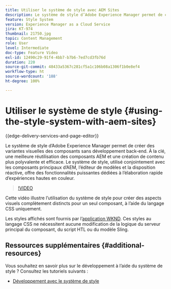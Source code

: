 ```yaml
---
title: Utiliser le système de style avec AEM Sites
description: Le système de style d’Adobe Experience Manager permet de créer des variantes visuelles des composants sans développement back-end. À la clé, une meilleure réutilisation des composants AEM et une création de contenu plus polyvalente et efficace. Le système de style, utilisé conjointement avec les composants principaux d’AEM, l’éditeur de modèles et la disposition réactive, offre des fonctionnalités puissantes dédiées à l’élaboration rapide d’expériences hautes en couleur.
feature: Style System
version: Experience Manager as a Cloud Service
jira: KT-974
thumbnail: 21750.jpg
topic: Content Management
role: User
level: Intermediate
doc-type: Feature Video
exl-id: 12490c29-91f4-4bb7-b7b6-7ed7cd3fb76d
duration: 220
source-git-commit: 48433a5367c281cf5a1c106b08a1306f1b0e8ef4
workflow-type: ht
source-wordcount: '188'
ht-degree: 100%

---
```


# Utiliser le système de style {#using-the-style-system-with-aem-sites}

{{edge-delivery-services-and-page-editor}}

Le système de style d’Adobe Experience Manager permet de créer des variantes visuelles des composants sans développement back-end. À la clé, une meilleure réutilisation des composants AEM et une création de contenu plus polyvalente et efficace. Le système de style, utilisé conjointement avec les composants principaux d’AEM, l’éditeur de modèles et la disposition réactive, offre des fonctionnalités puissantes dédiées à l’élaboration rapide d’expériences hautes en couleur.

>[!VIDEO](https://video.tv.adobe.com/v/21750?quality=12&learn=on)

Cette vidéo illustre l’utilisation du système de style pour créer des aspects visuels complètement distincts pour un seul composant, à l’aide du langage CSS uniquement.

Les styles affichés sont fournis par l’[application WKND](https://github.com/adobe/aem-guides-wknd). Ces styles au langage CSS ne nécessitent aucune modification de la logique du serveur principal du composant, du script HTL ou du modèle Sling.

## Ressources supplémentaires {#additional-resources}

Vous souhaitez en savoir plus sur le développement à l’aide du système de style ? Consultez les tutoriels suivants :

* [Développement avec le système de style](https://experienceleague.adobe.com/docs/experience-manager-learn/getting-started-wknd-tutorial-develop/style-system.html?lang=fr)
